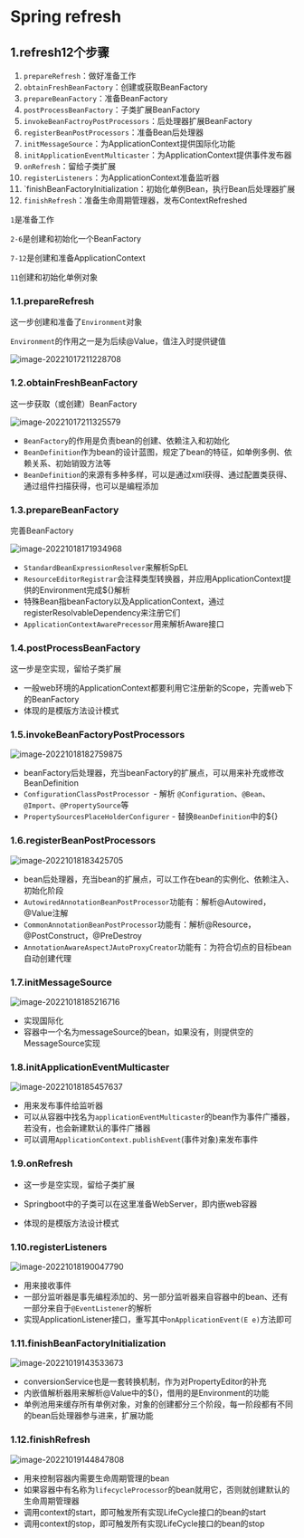 # Spring refresh

## 1.refresh12个步骤

1.  `prepareRefresh`：做好准备工作
2.  `obtainFreshBeanFactory`：创建或获取BeanFactory
3.  `prepareBeanFactory`：准备BeanFactory
4.  `postProcessBeanFactory`：子类扩展BeanFactory
5.  `invokeBeanFactroyPostProcessors`：后处理器扩展BeanFactory
6.  `registerBeanPostProcessors`：准备Bean后处理器
7.  `initMessageSource`：为ApplicationContext提供国际化功能
8.  `initApplicationEventMulticaster`：为ApplicationContext提供事件发布器
9.  `onRefresh`：留给子类扩展
10. `registerListeners`：为ApplicationContext准备监听器
11. `finishBeanFactoryInitialization：初始化单例Bean，执行Bean后处理器扩展
12. `finishRefresh`：准备生命周期管理器，发布ContextRefreshed

`1`是准备工作

`2-6`是创建和初始化一个BeanFactory

`7-12`是创建和准备ApplicationContext

`11`创建和初始化单例对象

### 1.1.prepareRefresh

这一步创建和准备了`Environment`对象

`Environment`的作用之一是为后续@Value，值注入时提供键值

![image-20221017211228708](image/image-20221017211228708.png)

### 1.2.obtainFreshBeanFactory

这一步获取（或创建）BeanFactory

![image-20221017211325579](image/image-20221017211325579.png)

- `BeanFactory`的作用是负责bean的创建、依赖注入和初始化
- `BeanDefinition`作为bean的设计蓝图，规定了bean的特征，如单例多例、依赖关系、初始销毁方法等
- `BeanDefinition`的来源有多种多样，可以是通过xml获得、通过配置类获得、通过组件扫描获得，也可以是编程添加

### 1.3.prepareBeanFactory

完善BeanFactory

![image-20221018171934968](image/image-20221018171934968.png)

- `StandardBeanExpressionResolver`来解析SpEL
- `ResourceEditorRegistrar`会注释类型转换器，并应用ApplicationContext提供的Environment完成${}解析
- 特殊Bean指beanFactory以及ApplicationContext，通过registerResolvableDependency来注册它们
- `ApplicationContextAwarePrecessor`用来解析Aware接口

### 1.4.postProcessBeanFactory

这一步是空实现，留给子类扩展

- 一般web环境的ApplicationContext都要利用它注册新的Scope，完善web下的BeanFactory
- 体现的是模版方法设计模式

### 1.5.invokeBeanFactoryPostProcessors

![image-20221018182759875](image/image-20221018182759875.png)

- beanFactory后处理器，充当beanFactory的扩展点，可以用来补充或修改BeanDefinition
- `ConfigurationClassPostProcessor `- 解析 `@Configuration`、`@Bean`、`@Import`、`@PropertySource`等
- `PropertySourcesPlaceHolderConfigurer` - 替换`BeanDefinition`中的${}

### 1.6.registerBeanPostProcessors

![image-20221018183425705](image/image-20221018183425705.png)

- bean后处理器，充当bean的扩展点，可以工作在bean的实例化、依赖注入、初始化阶段
- `AutowiredAnnotationBeanPostProcessor`功能有：解析@Autowired，@Value注解
- `CommonAnnotationBeanPostProcessor`功能有：解析@Resource，@PostConstruct，@PreDestroy
- `AnnotationAwareAspectJAutoProxyCreator`功能有：为符合切点的目标bean自动创建代理

### 1.7.initMessageSource

![image-20221018185216716](image/image-20221018185216716.png)

- 实现国际化
- 容器中一个名为messageSource的bean，如果没有，则提供空的MessageSource实现

### 1.8.initApplicationEventMulticaster

![image-20221018185457637](image/image-20221018185457637.png)

- 用来发布事件给监听器
- 可以从容器中找名为`applicationEventMulticaster`的bean作为事件广播器，若没有，也会新建默认的事件广播器
- 可以调用`ApplicationContext.publishEvent`(事件对象)来发布事件

### 1.9.onRefresh

- 这一步是空实现，留给子类扩展

- Springboot中的子类可以在这里准备WebServer，即内嵌web容器

- 体现的是模版方法设计模式

### 1.10.registerListeners

![image-20221018190047790](image/image-20221018190047790.png)

- 用来接收事件
- 一部分监听器是事先编程添加的、另一部分监听器来自容器中的bean、还有一部分来自于`@EventListener`的解析
- 实现ApplicationListener接口，重写其中`onApplicationEvent(E e)`方法即可

### 1.11.finishBeanFactoryInitialization

![image-20221019143533673](image/image-20221019143533673.png)

- conversionService也是一套转换机制，作为对PropertyEditor的补充
- 内嵌值解析器用来解析@Value中的${}，借用的是Environment的功能
- 单例池用来缓存所有单例对象，对象的创建都分三个阶段，每一阶段都有不同的bean后处理器参与进来，扩展功能

### 1.12.finishRefresh

![image-20221019144847808](image/image-20221019144847808.png)

- 用来控制容器内需要生命周期管理的bean
- 如果容器中有名称为`lifecycleProcessor`的bean就用它，否则就创建默认的生命周期管理器
- 调用context的start，即可触发所有实现LifeCycle接口的bean的start
- 调用context的stop，即可触发所有实现LifeCycle接口的bean的stop

